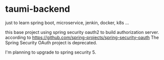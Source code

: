 # taumi-backend
just to learn spring boot, microservice, jenkin, docker, k8s ...


this base project using spring security oauth2 to build authorization server.
according to https://github.com/spring-projects/spring-security-oauth
The Spring Security OAuth project is deprecated.

I'm planning to upgrade to spring security 5.
